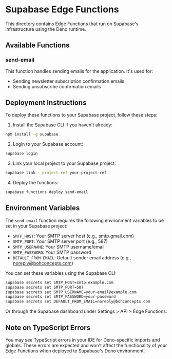 # Supabase Edge Functions

This directory contains Edge Functions that run on Supabase's infrastructure using the Deno runtime.

## Available Functions

### send-email

This function handles sending emails for the application. It's used for:
- Sending newsletter subscription confirmation emails
- Sending unsubscribe confirmation emails

## Deployment Instructions

To deploy these functions to your Supabase project, follow these steps:

1. Install the Supabase CLI if you haven't already:
```bash
npm install -g supabase
```

2. Login to your Supabase account:
```bash
supabase login
```

3. Link your local project to your Supabase project:
```bash
supabase link --project-ref your-project-ref
```

4. Deploy the functions:
```bash
supabase functions deploy send-email
```

## Environment Variables

The `send-email` function requires the following environment variables to be set in your Supabase project:

- `SMTP_HOST`: Your SMTP server host (e.g., smtp.gmail.com)
- `SMTP_PORT`: Your SMTP server port (e.g., 587)
- `SMTP_USERNAME`: Your SMTP username/email
- `SMTP_PASSWORD`: Your SMTP password
- `DEFAULT_FROM_EMAIL`: Default sender email address (e.g., noreply@bohconcepts.com)

You can set these variables using the Supabase CLI:

```bash
supabase secrets set SMTP_HOST=smtp.example.com
supabase secrets set SMTP_PORT=587
supabase secrets set SMTP_USERNAME=your-email@example.com
supabase secrets set SMTP_PASSWORD=your-password
supabase secrets set DEFAULT_FROM_EMAIL=noreply@bohconcepts.com
```

Or through the Supabase dashboard under Settings > API > Edge Functions.

## Note on TypeScript Errors

You may see TypeScript errors in your IDE for Deno-specific imports and globals. These errors are expected and won't affect the functionality of your Edge Functions when deployed to Supabase's Deno environment.
